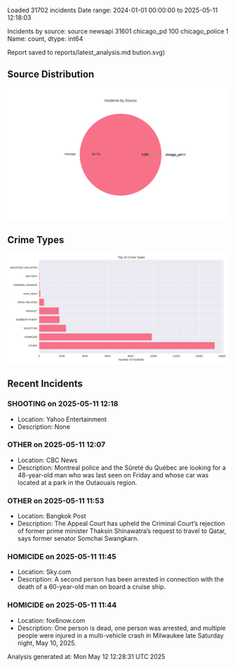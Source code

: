 
Loaded 31702 incidents
Date range: 2024-01-01 00:00:00 to 2025-05-11 12:18:03

Incidents by source:
source
newsapi           31601
chicago_pd          100
chicago_police        1
Name: count, dtype: int64

Report saved to reports/latest_analysis.md
bution.svg)

## Source Distribution
![Source Distribution](images/source_distribution.svg)

## Crime Types
![Crime Types](images/crime_types.svg)

## Recent Incidents

### SHOOTING on 2025-05-11 12:18
- Location: Yahoo Entertainment
- Description: None


### OTHER on 2025-05-11 12:07
- Location: CBC News
- Description: Montreal police and the Sûreté du Québec are looking for a 48-year-old man who was last seen on Friday and whose car was located at a park in the Outaouais region.


### OTHER on 2025-05-11 11:53
- Location: Bangkok Post
- Description: The Appeal Court has upheld the Criminal Court&rsquo;s rejection of former prime minister Thaksin Shinawatra&rsquo;s request to travel to Qatar, says former senator Somchai Swangkarn.


### HOMICIDE on 2025-05-11 11:45
- Location: Sky.com
- Description: A second person has been arrested in connection with the death of a 60-year-old man on board a cruise ship.


### HOMICIDE on 2025-05-11 11:44
- Location: fox6now.com
- Description: One person is dead, one person was arrested, and multiple people were injured in a multi-vehicle crash in Milwaukee late Saturday night, May 10, 2025.

Analysis generated at: Mon May 12 12:28:31 UTC 2025
